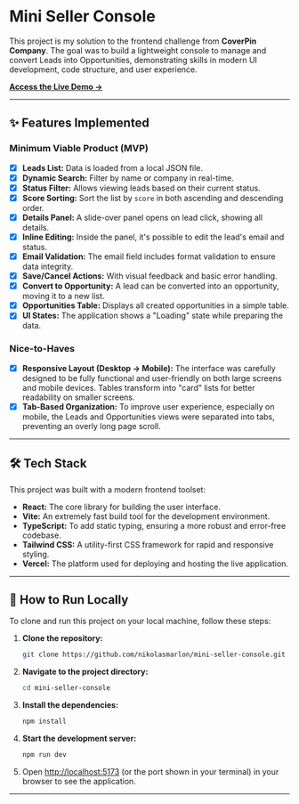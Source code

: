 # Mini Seller Console

This project is my solution to the frontend challenge from **CoverPin Company**. The goal was to build a lightweight console to manage and convert Leads into Opportunities, demonstrating skills in modern UI development, code structure, and user experience.

[**Access the Live Demo →**](https://mini-seller-console-kappa.vercel.app/)

---

## ✨ Features Implemented

### Minimum Viable Product (MVP)
- [x] **Leads List:** Data is loaded from a local JSON file.
- [x] **Dynamic Search:** Filter by name or company in real-time.
- [x] **Status Filter:** Allows viewing leads based on their current status.
- [x] **Score Sorting:** Sort the list by `score` in both ascending and descending order.
- [x] **Details Panel:** A slide-over panel opens on lead click, showing all details.
- [x] **Inline Editing:** Inside the panel, it's possible to edit the lead's email and status.
- [x] **Email Validation:** The email field includes format validation to ensure data integrity.
- [x] **Save/Cancel Actions:** With visual feedback and basic error handling.
- [x] **Convert to Opportunity:** A lead can be converted into an opportunity, moving it to a new list.
- [x] **Opportunities Table:** Displays all created opportunities in a simple table.
- [x] **UI States:** The application shows a "Loading" state while preparing the data.

### Nice-to-Haves
- [x] **Responsive Layout (Desktop → Mobile):** The interface was carefully designed to be fully functional and user-friendly on both large screens and mobile devices. Tables transform into "card" lists for better readability on smaller screens.
- [x] **Tab-Based Organization:** To improve user experience, especially on mobile, the Leads and Opportunities views were separated into tabs, preventing an overly long page scroll.

---

## 🛠️ Tech Stack

This project was built with a modern frontend toolset:

- **React:** The core library for building the user interface.
- **Vite:** An extremely fast build tool for the development environment.
- **TypeScript:** To add static typing, ensuring a more robust and error-free codebase.
- **Tailwind CSS:** A utility-first CSS framework for rapid and responsive styling.
- **Vercel:** The platform used for deploying and hosting the live application.

---

## 🚀 How to Run Locally

To clone and run this project on your local machine, follow these steps:

1.  **Clone the repository:**
    ```bash
    git clone https://github.com/nikolasmarlon/mini-seller-console.git
    ```

2.  **Navigate to the project directory:**
    ```bash
    cd mini-seller-console
    ```

3.  **Install the dependencies:**
    ```bash
    npm install
    ```

4.  **Start the development server:**
    ```bash
    npm run dev
    ```

5.  Open [http://localhost:5173](http://localhost:5173) (or the port shown in your terminal) in your browser to see the application.

---